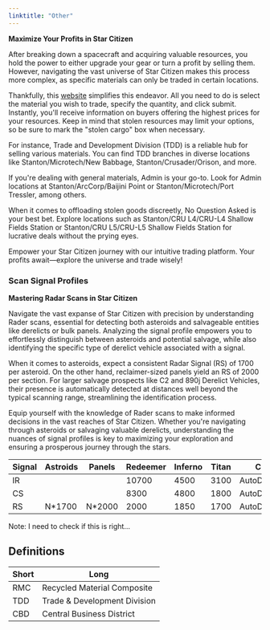 ```yaml
---
linktitle: "Other"
---
```



**Maximize Your Profits in Star Citizen**

After breaking down a spacecraft and acquiring valuable resources, you hold the power to either upgrade your gear or turn a profit by selling them. However, navigating the vast universe of Star Citizen makes this process more complex, as specific materials can only be traded in certain locations.

Thankfully, this [website](https://sc-trade.tools/best-buyer) simplifies this endeavor. All you need to do is select the material you wish to trade, specify the quantity, and click submit. Instantly, you'll receive information on buyers offering the highest prices for your resources. Keep in mind that stolen resources may limit your options, so be sure to mark the "stolen cargo" box when necessary.

For instance, Trade and Development Division (TDD) is a reliable hub for selling various materials. You can find TDD branches in diverse locations like Stanton/Microtech/New Babbage, Stanton/Crusader/Orison, and more.

If you're dealing with general materials, Admin is your go-to. Look for Admin locations at Stanton/ArcCorp/Baijini Point or Stanton/Microtech/Port Tressler, among others.

When it comes to offloading stolen goods discreetly, No Question Asked is your best bet. Explore locations such as Stanton/CRU L4/CRU-L4 Shallow Fields Station or Stanton/CRU L5/CRU-L5 Shallow Fields Station for lucrative deals without the prying eyes.

Empower your Star Citizen journey with our intuitive trading platform. Your profits await—explore the universe and trade wisely!



### Scan Signal Profiles
**Mastering Radar Scans in Star Citizen**

Navigate the vast expanse of Star Citizen with precision by understanding Rader scans, essential for detecting both asteroids and salvageable entities like derelicts or bulk panels. Analyzing the signal profile empowers you to effortlessly distinguish between asteroids and potential salvage, while also identifying the specific type of derelict vehicle associated with a signal.

When it comes to asteroids, expect a consistent Radar Signal (RS) of 1700 per asteroid. On the other hand, reclaimer-sized panels yield an RS of 2000 per section. For larger salvage prospects like C2 and 890j Derelict Vehicles, their presence is automatically detected at distances well beyond the typical scanning range, streamlining the identification process.

Equip yourself with the knowledge of Rader scans to make informed decisions in the vast reaches of Star Citizen. Whether you're navigating through asteroids or salvaging valuable derelicts, understanding the nuances of signal profiles is key to maximizing your exploration and ensuring a prosperous journey through the stars.



| Signal | Astroids | Panels | Redeemer | Inferno | Titan | C2 | 890 |
|---|---|---|---|---|---|---|---|
| IR ||| 10700 | 4500 | 3100 | AutoDetect | AutoDetect |
| CS ||| 8300 | 4800 | 1800 | AutoDetect | AutoDetect |
| RS | N*1700 | N*2000 | 2000 | 1850 | 1700 | AutoDetect | AutoDetect |


Note: I need to check if this is right...





## Definitions
| Short | Long                              | 
|-------|-----------------------------------|
| RMC	| Recycled Material Composite   	| 
| TDD	| Trade & Development Division   	| 
| CBD	| Central Business District      	| 

